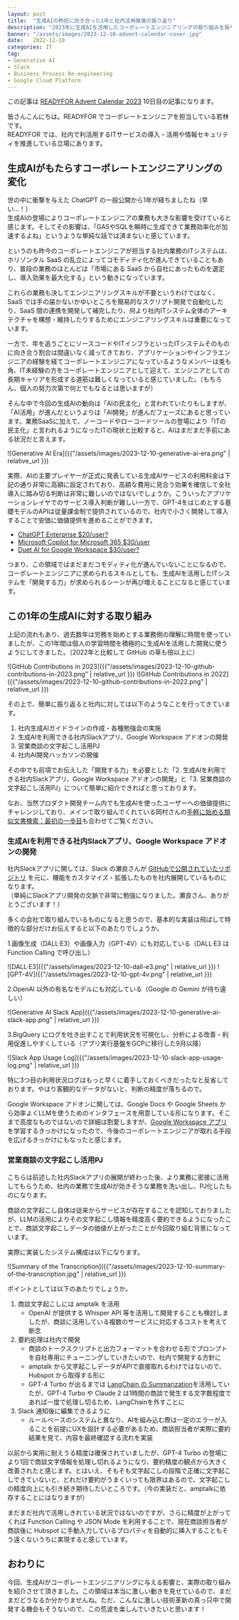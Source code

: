 ```yaml
---
layout: post
title:  "生成AIの熱狂に向き合った1年と社内活用推進の振り返り"
description: "2023年に生成AIを活用したコーポレートエンジニアリングの取り組みを振り返った記事"
banner: "/assets/images/2023-12-10-advent-calendar-cover.jpg"
date:   2022-12-10
categories: IT
tag: 
- Generative AI
- Slack
- Business Process Re-engineering
- Google Cloud Platform
---
```


この記事は [READYFOR Advent Calendar 2023](https://qiita.com/advent-calendar/2023/readyfor) 10日目の記事になります。

皆さんこんにちは。READYFOR でコーポレートエンジニアを担当している若林です。  
READYFOR では、社内で利活用するITサービスの導入・活用や情報セキュリティを推進している立場にあります。

## 生成AIがもたらすコーポレートエンジニアリングの変化

世の中に衝撃を与えた ChatGPT の一般公開から1年が経ちましたね（早い...！）  
生成AIの登場によりコーポレートエンジニアの業務も大きな影響を受けていると感じます。そしてその影響は、「GASやSQLを瞬時に生成できて業務効率化が加速するよね」というような単純な話では済まないと感じています。

というのも昨今のコーポレートエンジニアが担当する社内業務のITシステムは、ホリゾンタル SaaS の乱立によってコモディティ化が進んできていることもあり、普段の業務のほとんどは「市場にある SaaS から自社にあったものを選定し、導入効果を最大化する」という動きになっています。

これらの業務も決してエンジニアリングスキルが不要というわけではなく、SaaS では手の届かないかゆいところを簡易的なスクリプト開発で自動化したり、SaaS 間の連携を開発して補完したり、何より社内ITシステム全体のアーキテクチャを構想・維持したりするためにエンジニアリングスキルは重要になっています。

一方で、年を追うごとにソースコードやITインフラといったITシステムそのものに向き合う割合は間違いなく減ってきており、アプリケーションやインフラエンジニアの経験を経てコーポレートエンジニアになっているようなメンバーは兎も角、IT未経験の方をコーポレートエンジニアとして迎えて、エンジニアとしての長期キャリアを形成する道筋は難しくなっていると感じていました。（もちろん、個人の努力次第で何とでもなるとは思いますが）

そんな中で今回の生成AIの動向は「AIの民主化」と言われていたりもしますが、「AI活用」が進んだというよりは「AI開発」が進んだフェーズにあると思っています。業務SaaSに加えて、ノーコードやローコードツールの登場により「ITの民主化」と言われるようになったITの現状と比較すると、AIはまだまだ手前にある状況だと言えます。

![Generative AI Era]({{"/assets/images/2023-12-10-generative-ai-era.png" | relative_url }})

実際、AIの主要プレイヤーが正式に発表している生成AIサービスの利用料金は下記の通り非常に高額に設定されており、高額な費用に見合う効果を確信して全社導入に踏み切る判断は非常に難しいのではないでしょうか。こういったアプリケーションレイヤでのサービス導入判断が難しい一方で、GPT-4をはじめとする基礎モデルのAPIは従量課金制で提供されているので、社内で小さく開発して導入することで安価に価値提供を進めることができます。

- [ChatGPT Enterprise $20/user?](https://openai.com/enterprise)
- [Microsoft Copilot for Microsoft 365 $30/user](https://www.microsoft.com/en-us/microsoft-365/enterprise/copilot-for-microsoft-365)
- [Duet AI for Google Workspace $30/user?](https://support.google.com/a/answer/13623623?hl=ja)

つまり、この領域ではまだまだコモディティ化が進んでいないことになるので、コーポレートエンジニアに求められるスキルとしても、生成AIを活用したITシステムを「開発する力」が求められるシーンが再び増えることになると感じています。

## この1年の生成AIに対する取り組み

上記の流れもあり、過去数年は労務を始めとする業務側の理解に時間を使っていましたが、この1年間は個人の学習時間を積極的に生成AIを活用した開発に使うようにしてきました。（2022年と比較して GitHub の草も倍以上に）

![GitHub Contributions in 2023]({{"/assets/images/2023-12-10-github-contributions-in-2023.png" | relative_url }})
![GitHub Contributions in 2022]({{"/assets/images/2023-12-10-github-contributions-in-2022.png" | relative_url }})

その上で、簡単に振り返ると社内に対しては以下のようなことを行ってきています。

1. 社内生成AIガイドラインの作成・各種勉強会の実施
2. 生成AIを利用できる社内Slackアプリ、Google Workspace アドオンの開発
3. 営業商談の文字起こし活用PJ
4. 社内AI開発ハッカソンの開催

その中でも前項でお伝えした「開発する力」を必要とした「2. 生成AIを利用できる社内Slackアプリ、Google Workspace アドオンの開発」と「3. 営業商談の文字起こし活用PJ」について簡単に紹介できればと思っております。

なお、当然プロダクト開発チーム内でも生成AIを使ったユーザーへの価値提供にチャレンジしており、メインで取り組んでくれている岡村さんの[手軽に始める類似文書検索：最初の一歩目](https://qiita.com/resqnet/items/f80514c8da4600fb491c)も合わせてご覧ください。

### 生成AIを利用できる社内Slackアプリ、Google Workspace アドオンの開発

社内Slackアプリに関しては、Slack の瀬良さんが [GitHubで公開されていたリポジトリ](https://github.com/seratch/ChatGPT-in-Slack) を元に、機能をカスタマイズ・拡張したものを社内展開しているものになります。  
（単純にSlackアプリ開発の文脈で非常に勉強になりました。瀬良さん、ありがとうございます！）

多くの会社で取り組んでいるものになると思うので、基本的な実装は飛ばして特徴的な部分だけお伝えすると以下のあたりでしょうか。

1.画像生成（DALL·E3）や画像入力（GPT-4V）にも対応している（DALL·E3 は Function Calling で呼び出し）

![DALL·E3]({{"/assets/images/2023-12-10-dall-e3.png" | relative_url }})
![GPT-4V]({{"/assets/images/2023-12-10-gpt-4v.png" | relative_url }})

2.OpenAI 以外の有名なモデルにも対応している（Google の Gemini が待ち遠しい）

![Generative AI Slack App]({{"/assets/images/2023-12-10-generative-ai-slack-app.png" | relative_url }})

3.BigQuery にログを吐き出すことで利用状況を可視化し、分析による改善・利用促進しやすくしている（アプリ実行基盤をGCPに移行した9月以降）

![Slack App Usage Log]({{"/assets/images/2023-12-10-slack-app-usage-log.png" | relative_url }})

特に3つ目の利用状況ログはもっと早くに着手しておくべきだったなと反省しております。やはり客観的なデータがないと、判断の精度が落ちるので。

Google Workspace アドオンに関しては、Google Docs や Google Sheets から効率よくLLMを使うためのインタフェースを用意している形になります。そこまで高度なものではないので詳細は割愛しますが、[Google Workspace アプリ](https://developers.google.com/workspace/add-ons?hl=ja)を学習するきっかけになったので、今後のコーポレートエンジニアが取れる手段を広げるきっかけにもなったと感じます。


### 営業商談の文字起こし活用PJ

こちらは前述した社内Slackアプリの展開が終わった後、より業務に密接に活用してもらうため、社内の業務で生成AIが効きそうな業務を洗い出し、PJ化したものになります。

商談の文字起こし自体は従来からサービスが存在することを認知しておりましたが、LLMの活用によりその文字起こし情報を精度高く要約できるようになったことで、商談文字起こしデータの価値が上がったことが今回取り組む背景になっています。

実際に実装したシステム構成は以下になります。

![Summary of the Transcription]({{"/assets/images/2023-12-10-summary-of-the-transcription.jpg" | relative_url }})

ポイントとしては以下のあたりでしょうか。

1. 商談文字起こしには amptalk を活用
   - OpenAI が提供する Whisper API 等を活用して開発することも検討しましたが、商談に活用している複数のサービスに対応するコストを考えて断念
2. 要約処理は社内で開発
   - 商談のトークスクリプトと出力フォーマットを合わせる形でプロンプトを自社専用にチューニングしていきたいので、社内で開発する方針に
   - amptalk から文字起こしデータがAPIで直接取れるわけではないので、Hubspot から取得する形に
   - GPT-4 Turbo が出るまでは [LangChain の Summarization](https://python.langchain.com/docs/use_cases/summarization)を活用していたが、GPT-4 Turbo や Claude 2 は1時間の商談で発生する文字数程度であれば一度で処理し切るため、LangChainを外すことに
3. Slack 通知後に編集できるように
   - ルールベースのシステムと異なり、AIを組み込む際は一定のエラーが入ることを前提にUXを設計する必要があるため、商談担当者が実際に要約結果を見て、内容を最終確認する流れを実装

以前から実用に耐えうる精度は確保されていましたが、GPT-4 Turbo の登場により1回で商談文字情報を処理し切れるようになり、要約精度の観点から大きく改善されたと感じます。とはいえ、そもそも文字起こしの段階で正確に文字起こしできていないと、どれだけ要約がうまくいっても限界はあるので、文字起こしの精度向上にも引き続き期待したいところです。（今の実装だと、amptalkに依存することにはなりますが）

まだまだ社内で活用しきれている状況ではないのですが、さらに精度が上がってくれば Function Calling や JSON Mode を利用することで、現在商談担当者が商談後に Hubspot に手動入力しているプロパティを自動的に挿入することもそう遠くないうちに実現すると感じています。

## おわりに

今回、生成AIがコーポレートエンジニアリングに与える影響と、実際の取り組みを紹介させて頂きました。この領域は本当に激しい動きを見せているので、まだまだどうなるか分かりませんね。ただ、こんなに激しい技術革新の真っ只中で開発する機会もそうないので、この荒波を楽しんでいきたいと思います！